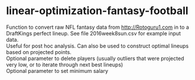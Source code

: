 # linear-optimization-fantasy-football

Function to convert raw NFL fantasy data from http://Rotoguru1.com in to a DraftKings perfect lineup.  See file 2016week8sun.csv for example input data.  <br />
Useful for post hoc analysis. Can also be used to construct optimal lineups based on projected points. <br />
Optional parameter to delete players (usually outliers that were projected very low, or to iterate through next best lineups) <br />
Optional parameter to set minimum salary <br />

